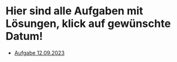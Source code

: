 # Hier sind alle Aufgaben mit Lösungen, klick auf gewünschte Datum!
- [Aufgabe 12.09.2023](https://hossaini1.github.io/aufgaben-repo/12-09-23.html)


